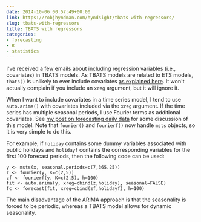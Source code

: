 ```yaml
---
date: 2014-10-06 00:57:49+00:00
link: https://robjhyndman.com/hyndsight/tbats-with-regressors/
slug: tbats-with-regressors
title: TBATS with regressors
categories:
- forecasting
- R
- statistics
---
```


I've received a few emails about including regression variables (i.e., covariates) in TBATS models. As TBATS models are related to ETS models, `tbats()` is unlikely to ever include covariates [as explained here](https://robjhyndman.com/hyndsight/ets-regressors/). It won't actually complain if you include an `xreg` argument, but it will ignore it.

When I want to include covariates in a time series model, I tend to use `auto.arima()` with covariates included via the `xreg` argument. If the time series has multiple seasonal periods, I use Fourier terms as additional covariates. See [my post on forecasting daily data](https://robjhyndman.com/hyndsight/dailydata/) for some discussion of this model. Note that `fourier()` and `fourierf()` now handle `msts` objects, so it is very simple to do this.

For example, if `holiday` contains some dummy variables associated with public holidays and `holidayf` contains the corresponding variables for the first 100 forecast periods, then the following code can be used:


    y <- msts(x, seasonal.periods=c(7,365.25))
    z <- fourier(y, K=c(2,5))
    zf <- fourierf(y, K=c(2,5), h=100)
    fit <- auto.arima(y, xreg=cbind(z,holiday), seasonal=FALSE)
    fc <- forecast(fit, xreg=cbind(zf,holidayf), h=100)


The main disadvantage of the ARIMA approach is that the seasonality is forced to be periodic, whereas a TBATS model allows for dynamic seasonality.
